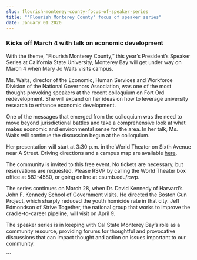 ```yaml
---
slug: flourish-monterey-county-focus-of-speaker-series
title: "'Flourish Monterey County' focus of speaker series"
date: January 01 2020
---
```


 
<h3>Kicks off March 4 with talk on economic development</h3>
<p>
  With the theme, “Flourish Monterey County,” this year’s President’s Speaker
  Series at California State University, Monterey Bay will get under way on
  March 4 when Mary Jo Waits visits campus.
</p>
<p>
  Ms. Waits, director of the Economic, Human Services and Workforce Division of
  the National Governors Association, was one of the most thought-provoking
  speakers at the recent colloquium on Fort Ord redevelopment. She will expand
  on her ideas on how to leverage university research to enhance economic
  development.
</p>
<p>
  One of the messages that emerged from the colloquium was the need to move
  beyond jurisdictional battles and take a comprehensive look at what makes
  economic and environmental sense for the area. In her talk, Ms. Waits will
  continue the discussion begun at the colloquium.
</p>
<p>
  Her presentation will start at 3:30 p.m. in the World Theater on Sixth Avenue
  near A Street. Driving directions and a campus map are available
  <a href="https://csumb.edu/maps">here</a>.
</p>
<p>
  The community is invited to this free event. No tickets are necessary, but
  reservations are requested. Please RSVP by calling the World Theater box
  office at 582-4580, or going online at csumb.edu/rsvp.
</p>
<p>
  The series continues on March 28, when Dr. David Kennedy of Harvard’s John F.
  Kennedy School of Government visits. He directed the Boston Gun Project, which
  sharply reduced the youth homicide rate in that city. Jeff Edmondson of Strive
  Together, the national group that works to improve the cradle-to-career
  pipeline, will visit on April 9.
</p>
<p>
  The speaker series is in keeping with Cal State Monterey Bay’s role as a
  community resource, providing forums for thoughtful and provocative
  discussions that can impact thought and action on issues important to our
  community.
</p>
<p></p>
```

